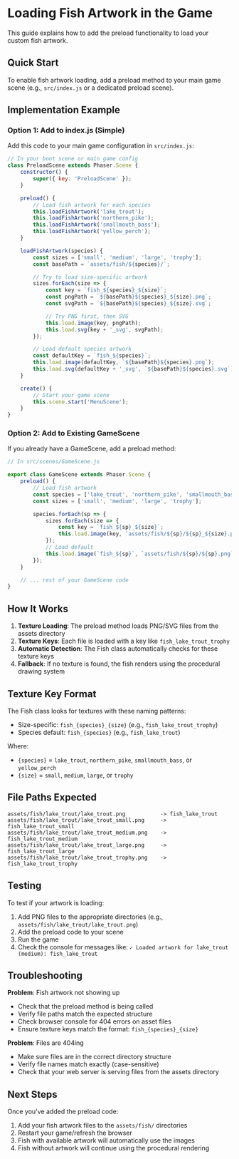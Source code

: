 # Loading Fish Artwork in the Game

This guide explains how to add the preload functionality to load your custom fish artwork.

## Quick Start

To enable fish artwork loading, add a preload method to your main game scene (e.g., `src/index.js` or a dedicated preload scene).

## Implementation Example

### Option 1: Add to index.js (Simple)

Add this code to your main game configuration in `src/index.js`:

```javascript
// In your boot scene or main game config
class PreloadScene extends Phaser.Scene {
    constructor() {
        super({ key: 'PreloadScene' });
    }

    preload() {
        // Load fish artwork for each species
        this.loadFishArtwork('lake_trout');
        this.loadFishArtwork('northern_pike');
        this.loadFishArtwork('smallmouth_bass');
        this.loadFishArtwork('yellow_perch');
    }

    loadFishArtwork(species) {
        const sizes = ['small', 'medium', 'large', 'trophy'];
        const basePath = `assets/fish/${species}/`;

        // Try to load size-specific artwork
        sizes.forEach(size => {
            const key = `fish_${species}_${size}`;
            const pngPath = `${basePath}${species}_${size}.png`;
            const svgPath = `${basePath}${species}_${size}.svg`;

            // Try PNG first, then SVG
            this.load.image(key, pngPath);
            this.load.svg(key + '_svg', svgPath);
        });

        // Load default species artwork
        const defaultKey = `fish_${species}`;
        this.load.image(defaultKey, `${basePath}${species}.png`);
        this.load.svg(defaultKey + '_svg', `${basePath}${species}.svg`);
    }

    create() {
        // Start your game scene
        this.scene.start('MenuScene');
    }
}
```

### Option 2: Add to Existing GameScene

If you already have a GameScene, add a preload method:

```javascript
// In src/scenes/GameScene.js

export class GameScene extends Phaser.Scene {
    preload() {
        // Load fish artwork
        const species = ['lake_trout', 'northern_pike', 'smallmouth_bass', 'yellow_perch'];
        const sizes = ['small', 'medium', 'large', 'trophy'];

        species.forEach(sp => {
            sizes.forEach(size => {
                const key = `fish_${sp}_${size}`;
                this.load.image(key, `assets/fish/${sp}/${sp}_${size}.png`);
            });
            // Load default
            this.load.image(`fish_${sp}`, `assets/fish/${sp}/${sp}.png`);
        });
    }

    // ... rest of your GameScene code
}
```

## How It Works

1. **Texture Loading**: The preload method loads PNG/SVG files from the assets directory
2. **Texture Keys**: Each file is loaded with a key like `fish_lake_trout_trophy`
3. **Automatic Detection**: The Fish class automatically checks for these texture keys
4. **Fallback**: If no texture is found, the fish renders using the procedural drawing system

## Texture Key Format

The Fish class looks for textures with these naming patterns:

- Size-specific: `fish_{species}_{size}` (e.g., `fish_lake_trout_trophy`)
- Species default: `fish_{species}` (e.g., `fish_lake_trout`)

Where:
- `{species}` = `lake_trout`, `northern_pike`, `smallmouth_bass`, or `yellow_perch`
- `{size}` = `small`, `medium`, `large`, or `trophy`

## File Paths Expected

```
assets/fish/lake_trout/lake_trout.png           -> fish_lake_trout
assets/fish/lake_trout/lake_trout_small.png     -> fish_lake_trout_small
assets/fish/lake_trout/lake_trout_medium.png    -> fish_lake_trout_medium
assets/fish/lake_trout/lake_trout_large.png     -> fish_lake_trout_large
assets/fish/lake_trout/lake_trout_trophy.png    -> fish_lake_trout_trophy
```

## Testing

To test if your artwork is loading:

1. Add PNG files to the appropriate directories (e.g., `assets/fish/lake_trout/lake_trout.png`)
2. Add the preload code to your scene
3. Run the game
4. Check the console for messages like: `✓ Loaded artwork for lake_trout (medium): fish_lake_trout`

## Troubleshooting

**Problem**: Fish artwork not showing up
- Check that the preload method is being called
- Verify file paths match the expected structure
- Check browser console for 404 errors on asset files
- Ensure texture keys match the format: `fish_{species}_{size}`

**Problem**: Files are 404ing
- Make sure files are in the correct directory structure
- Verify file names match exactly (case-sensitive)
- Check that your web server is serving files from the assets directory

## Next Steps

Once you've added the preload code:

1. Add your fish artwork files to the `assets/fish/` directories
2. Restart your game/refresh the browser
3. Fish with available artwork will automatically use the images
4. Fish without artwork will continue using the procedural rendering
